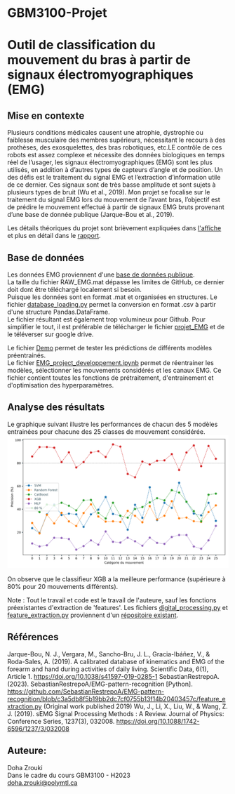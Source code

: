 # GBM3100-Projet
# Outil de classification du mouvement du bras à partir de signaux électromyographiques (EMG)

## Mise en contexte 
Plusieurs conditions médicales causent une atrophie, dystrophie ou faiblesse musculaire des membres supérieurs, nécessitant le recours à des prothèses, des exosquelettes, des bras robotiques, etc.LE contrôle de ces robots est assez complexe et nécessite des données biologiques en temps réel de l’usager, les signaux électromyographiques (EMG) sont les plus utilisés, en addition à d’autres types de capteurs d’angle et de position. Un des défis est le traitement du signal EMG et l’extraction d’information utile de ce dernier. Ces signaux sont de très basse amplitude et sont sujets à plusieurs types de bruit (Wu et al., 2019). Mon projet se focalise sur le traitement du signal EMG lors du mouvement de l’avant bras, l’objectif est de prédire le mouvement effectué à partir de signaux EMG bruts provenant d’une base de donnée publique (Jarque-Bou et al., 2019).

Les détails théoriques du projet sont brièvement expliquées dans [l'affiche](https://github.com/doha-z/GBM3100-Projet/blob/main/Affiche_Doha_Zrouki_GBM3100H23.pdf) et plus en détail dans le [rapport](ttps://github.com/doha-z/GBM3100-Projet/blob/main/RapportDoha_Zrouki_GBM3100H23.pdf).

## Base de données
Les données EMG proviennent d'une [base de données publique](https://zenodo.org/record/3469380#.ZEAhgNLMJFQ).\
La taille du fichier RAW_EMG.mat dépasse les limites de GitHub, ce dernier doit dont être téléchargé localement si besoin.\
Puisque les données sont en format .mat et organisées en structures. Le fichier [database_loading.py](https://github.com/doha-z/GBM3100-Projet/blob/main/database_loading.py) permet la conversion en format .csv à partir d'une structure Pandas.DataFrame.\
Le fichier résultant est également trop volumineux pour Github. Pour simplifier le tout, il est préférable de télécharger le fichier [projet_EMG](https://drive.google.com/drive/folders/1RKFosSexkSFuZpBkKaBENc__k7Xnzkdq?usp=sharing) et de le téléverser sur google drive.

Le fichier [Demo](https://github.com/doha-z/GBM3100-Projet/blob/main/projet_EMG/Demo.ipynb) permet de tester les prédictions de différents modèles préentrainés.\
Le fichier [EMG_project_developpement.ipynb](https://github.com/doha-z/GBM3100-Projet/blob/main/projet_EMG/EMG_project_developpement.ipynb) permet de réentrainer les modèles, sélectionner les mouvements considérés et les canaux EMG. Ce fichier contient toutes les fonctions de prétraitement, d'entrainement et d'optimisation des hyperparamètres.


## Analyse des résultats
Le graphique suivant illustre les performances de chacun des 5 modèles entrainées pour chacune des 25 classes de mouvement considérée.
![alt text](/projet_EMG/graph.svg)

On observe que le classifieur XGB a la meilleure performance (supérieure à 80% pour 20 mouvements différents).

Note : Tout le travail et code est le travail de l'auteure, sauf les fonctions préexistantes d'extraction de 'features'. Les fichiers [digital_processing.py](https://github.com/doha-z/GBM3100-Projet/blob/main/projet_EMG/digital_processing.py) et [feature_extraction.py](https://github.com/doha-z/GBM3100-Projet/blob/main/projet_EMG/feature_extraction.py) proviennent d'un [répositoire existant]([https://github.com/SebastianRestrepoA](https://github.com/SebastianRestrepoA/EMG-pattern-recognition)).

## Références
Jarque-Bou, N. J., Vergara, M., Sancho-Bru, J. L., Gracia-Ibáñez, V., & Roda-Sales, A. (2019). A calibrated database
of kinematics and EMG of the forearm and hand during activities of daily living. Scientific Data, 6(1), Article 1.
https://doi.org/10.1038/s41597-019-0285-1
SebastianRestrepoA. (2023). SebastianRestrepoA/EMG-pattern-recognition [Python].
https://github.com/SebastianRestrepoA/EMG-pattern-recognition/blob/c3a5db8f5b19bb2dc7cf0755b13f14b20403457c/feature_extraction.py (Original work
published 2019)
Wu, J., Li, X., Liu, W., & Wang, Z. J. (2019). sEMG Signal Processing Methods : A Review. Journal of Physics:
Conference Series, 1237(3), 032008. https://doi.org/10.1088/1742-6596/1237/3/032008

## Auteure: 
Doha Zrouki\
Dans le cadre du cours GBM3100 - H2023\
doha.zrouki@polymtl.ca
